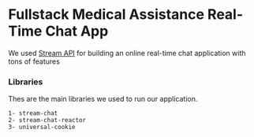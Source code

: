 # Fullstack Medical Assistance Real-Time Chat App

We used [Stream API](https://gstrm.io/js-mastery) for building an online real-time chat application with tons of features

### Libraries
Thes are the main libraries we used to run our application.

    1- stream-chat
    2- stream-chat-reactor
    3- universal-cookie
